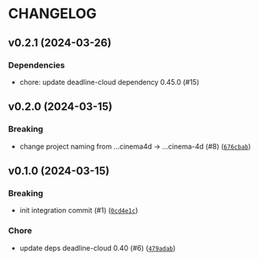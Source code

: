 # CHANGELOG
## v0.2.1 (2024-03-26)
### Dependencies
* chore: update deadline-cloud dependency 0.45.0 (#15)

## v0.2.0 (2024-03-15)

### Breaking
* change project naming from ...cinema4d -&gt; ...cinema-4d (#8) ([`676cbab`](https://github.com/casillas2/deadline-cloud-for-cinema-4d/commit/676cbab3b6fb10054d4e9c987c137aa40736921f))

## v0.1.0 (2024-03-15)

### Breaking
* init integration commit (#1) ([`0cd4e1c`](https://github.com/casillas2/deadline-cloud-for-cinema-4d/commit/0cd4e1ccab0398090e3878f9c27123acf00748df))

### Chore
* update deps deadline-cloud 0.40 (#6) ([`479adab`](https://github.com/casillas2/deadline-cloud-for-cinema-4d/commit/479adab182a2072d002ad960e1e32c91cf3dfa07))

